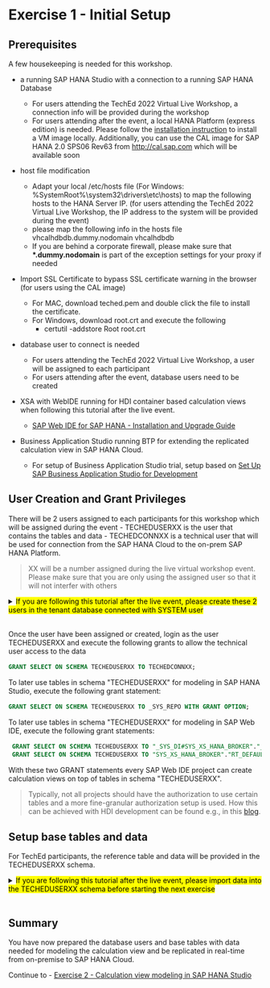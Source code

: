 # Exercise 1 - Initial Setup

## Prerequisites
A few housekeeping is needed for this workshop.

- a running SAP HANA Studio with a connection to a running SAP HANA Database
  - For users attending the TechEd 2022 Virtual Live Workshop, a connection info will be provided during the workshop
  - For users attending after the event, a local HANA Platform (express edition) is needed. Please follow the [installation instruction](https://developers.sap.com/group.hxe-install-vm-xsa.html) to install a VM image locally. Additionally, you can use the CAL image for SAP HANA 2.0 SPS06 Rev63 from http://cal.sap.com which will be available soon
  
- host file modification
  - Adapt your local /etc/hosts file (For Windows: %SystemRoot%\system32\drivers\etc\hosts) to map the following hosts to the HANA Server  IP. (for users attending the TechEd 2022 Virtual Live Workshop, the IP address to the system will be provided during the event)
  - please map the following info in the hosts file
      <ip provided> vhcalhdbdb.dummy.nodomain vhcalhdbdb
  - If you are behind a corporate firewall, please make sure that <strong>*.dummy.nodomain</strong> is part of the exception settings for your proxy if needed

- Import SSL Certificate to bypass SSL certificate warning in the browser (for users using the CAL image)
  - For MAC, download teched.pem and double click the file to install the certificate.
  - For Windows, download root.crt and execute the following
    - certutil -addstore Root root.crt
    
- database user to connect is needed
  - For users attending the TechEd 2022 Virtual Live Workshop, a user will be assigned to each participant
  - For users attending after the event, database users need to be created

- XSA with WebIDE running for HDI container based calculation views when following this tutorial after the live event.
  - [SAP Web IDE for SAP HANA - Installation and Upgrade Guide](https://help.sap.com/docs/SAPWEBIDE/292437fbf7794e2cb0d323b19a38285c/c0563b9c5cbd4a78ab0e58c6bc97bedb.html)

- Business Application Studio running BTP for extending the replicated calculation view in SAP HANA Cloud.
  - For setup of Business Application Studio trial, setup based on [Set Up SAP Business Application Studio for Development ](https://developers.sap.com/tutorials/appstudio-onboarding.html)

## User Creation and Grant Privileges

There will be 2 users assigned to each participants for this workshop which will be assigned during the event
    - TECHEDUSERXX is the user that contains the tables and data
    - TECHEDCONNXX is a technical user that will be used for connection from the SAP HANA Cloud to the on-prem SAP HANA Platform.

>XX will be a number assigned during the live virtual workshop event. Please make sure that you are only using the assigned user so that it will not interfer with others

<details><summary><mark>If you are following this tutorial after the live event, please create these 2 users in the tenant database connected with SYSTEM user</mark></summary>
<p>

  ```SQL
  CREATE USER TECHEDUSERXX PASSWORD Welcome1234 NO FORCE_FIRST_PASSWORD_CHANGE;
  CREATE USER TECHEDCONNXX PASSWORD Welcome1234 NO FORCE_FIRST_PASSWORD_CHANGE;
  GRANT MODELING, MONITORING TO TECHEDUSERXX;
  GRANT SELECT ON SCHEMA TECHEDUSERXX to TECHEDCONNXX;
  GRANT CATALOG READ to TECHEDCONNXX;

  CREATE SCHEMA UTILS_SAP_HYBRID;
  CREATE VIEW UTILS_SAP_HYBRID.M_DEV_CS_HIERARCHY_DEFINITIONS AS SELECT * FROM SYS.M_DEV_CS_HIERARCHY_DEFINITIONS;
  GRANT SELECT ON SCHEMA UTILS_SAP_HYBRID to TECHEDCONNXX;
  GRANT SELECT ON SCHEMA _SYS_BI to TECHEDCONNXX;
  ```

</p>
</details>
</br>

Once the user have been assigned or created, login as the user TECHEDUSERXX and execute the following grants to allow the technical user access to the data

  ```SQL
  GRANT SELECT ON SCHEMA TECHEDUSERXX TO TECHEDCONNXX;
  ```

To later use tables in schema "TECHEDUSERXX" for modeling in SAP HANA Studio, execute the following grant statement:

  ```SQL
  GRANT SELECT ON SCHEMA TECHEDUSERXX TO _SYS_REPO WITH GRANT OPTION;
```

To later use tables in schema "TECHEDUSERXX" for modeling in SAP Web IDE, execute the following grant statements:
 ```SQL
  GRANT SELECT ON SCHEMA TECHEDUSERXX TO "_SYS_DI#SYS_XS_HANA_BROKER"."_SYS_DI_OO_DEFAULTS" WITH GRANT OPTION;
  GRANT SELECT ON SCHEMA TECHEDUSERXX TO "SYS_XS_HANA_BROKER"."RT_DEFAULTS";
  ```

With these two GRANT statements every SAP Web IDE project can create calculation views on top of tables in schema "TECHEDUSERXX".

  > Typically, not all projects should have the authorization to use certain tables and a more fine-granular authorization setup is used. How this can be achieved with HDI development can be found e.g., in this [blog](https://blogs.sap.com/2018/12/11/how-to-use-objects-contained-in-a-schema-outside-of-your-web-ide-full-stack-project-in-sap-hana-service/).


## Setup base tables and data

For TechEd participants, the reference table and data will be provided in the TECHEDUSERXX schema.


<details><summary><mark>If you are following this tutorial after the live event, please import data into the TECHEDUSERXX schema before starting the next exercise</mark></summary>
<p>

Import tables and data using SAP HANA Studio

- In the File menu, choose "Import":

  ![import tables](./images/import.png)

- Select "Catalog Objects" and press "Next":

  ![select catalog objects](./images/selectCatalogObjects.png)

- Choose option "Import catalog objects from current client" and use the "Browse" button to navigate to the extracted folder that contains the folder "index". Select this folder.

  > Do not select the folder "index" itself but the folder containing it.

- select all three tables by clicking at them with the left mouse button

- choose "Add" to select them for import

- press "Next"

- select the option to include data but keep the other options unselected:

  ![include data in import](./images/includeData.png)

- press "Finish"
The tables have now been imported with data.


</p>
</details>
</br>

## Summary

You have now prepared the database users and base tables with data needed for modeling the calculation view and be replicated in real-time from on-premise to SAP HANA Cloud.

Continue to - [Exercise 2 - Calculation view modeling in SAP HANA Studio](/exercises/Exercise_2_SAP_HANA_STUDIO)
